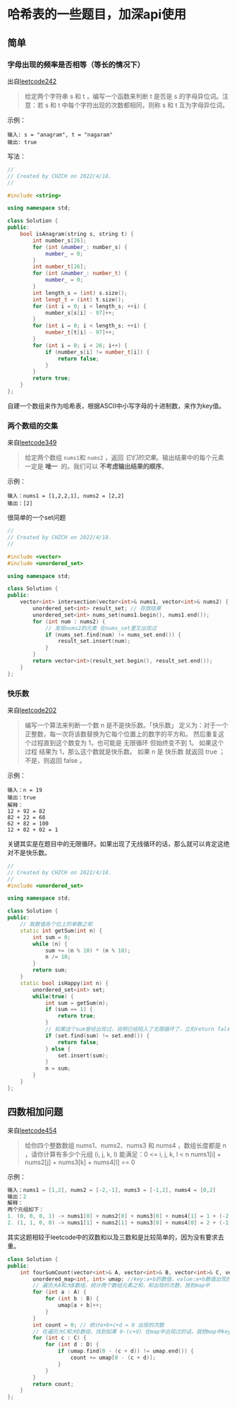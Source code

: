 # 哈希表的一些题目，加深api使用

## 简单

### 字母出现的频率是否相等（等长的情况下）

出自[leetcode242](https://leetcode-cn.com/problems/valid-anagram/)

> 给定两个字符串 s 和 t ，编写一个函数来判断 t 是否是 s 的字母异位词。注意：若 s 和 t 中每个字符出现的次数都相同，则称 s 和 t 互为字母异位词。

示例：

```
输入: s = "anagram", t = "nagaram"
输出: true
```

写法：

```cpp
//
// Created by CHZCH on 2022/4/18.
//

#include <string>

using namespace std;

class Solution {
public:
    bool isAnagram(string s, string t) {
        int number_s[26];
        for (int &number_: number_s) {
            number_ = 0;
        }
        int number_t[26];
        for (int &number_: number_t) {
            number_ = 0;
        }
        int length_s = (int) s.size();
        int lengt_t = (int) t.size();
        for (int i = 0; i < length_s; ++i) {
            number_s[s[i] - 97]++;
        }
        for (int i = 0; i < length_s; ++i) {
            number_t[t[i] - 97]++;
        }
        for (int i = 0; i < 26; i++) {
            if (number_s[i] != number_t[i]) {
                return false;
            }
        }
        return true;
    }
};
```

自建一个数组来作为哈希表，根据ASCII中小写字母的十进制数，来作为key值。

### 两个数组的交集

来自[leetcode349](https://leetcode-cn.com/problems/intersection-of-two-arrays/)

> 给定两个数组 `nums1`和 `nums2` ，返回 *它们的交集*。输出结果中的每个元素一定是 **唯一**
>  的。我们可以 **不考虑输出结果的顺序**。

示例：

```
输入：nums1 = [1,2,2,1], nums2 = [2,2]
输出：[2]
```

很简单的一个set问题

```cpp
//
// Created by CHZCH on 2022/4/18.
//

#include <vector>
#include <unordered_set>

using namespace std;

class Solution {
public:
    vector<int> intersection(vector<int>& nums1, vector<int>& nums2) {
        unordered_set<int> result_set; // 存放结果
        unordered_set<int> nums_set(nums1.begin(), nums1.end());
        for (int num : nums2) {
            // 发现nums2的元素 在nums_set里又出现过
            if (nums_set.find(num) != nums_set.end()) {
                result_set.insert(num);
            }
        }
        return vector<int>(result_set.begin(), result_set.end());
    }
};
```

### 快乐数

来自[leetcode202](https://leetcode-cn.com/problems/happy-number/)

> 编写一个算法来判断一个数 n 是不是快乐数。「快乐数」 定义为：对于一个正整数，每一次将该数替换为它每个位置上的数字的平方和。
> 然后重复这个过程直到这个数变为 1，也可能是 无限循环 但始终变不到 1。
> 如果这个过程 结果为 1，那么这个数就是快乐数。
> 如果 n 是 快乐数 就返回 true ；不是，则返回 false 。

示例：

```
输入：n = 19
输出：true
解释：
12 + 92 = 82
82 + 22 = 68
62 + 82 = 100
12 + 02 + 02 = 1
```

关键其实是在题目中的无限循环。如果出现了无线循环的话，那么就可以肯定这绝对不是快乐数。

```cpp
//
// Created by CHZCH on 2022/4/18.
//
#include <unordered_set>

using namespace std;

class Solution {
public:
    // 取数值各个位上的单数之和
    static int getSum(int n) {
        int sum = 0;
        while (n) {
            sum += (n % 10) * (n % 10);
            n /= 10;
        }
        return sum;
    }
    static bool isHappy(int n) {
        unordered_set<int> set;
        while(true) {
            int sum = getSum(n);
            if (sum == 1) {
                return true;
            }
            // 如果这个sum曾经出现过，说明已经陷入了无限循环了，立刻return false
            if (set.find(sum) != set.end()) {
                return false;
            } else {
                set.insert(sum);
            }
            n = sum;
        }
    }
};
```

## 四数相加问题

来自[leetcode454](https://leetcode-cn.com/problems/4sum-ii/)

> 给你四个整数数组 nums1、nums2、nums3 和 nums4 ，数组长度都是 n ，请你计算有多少个元组 (i, j, k, l) 能满足：0 <= i, j, k, l < n
> nums1[i] + nums2[j] + nums3[k] + nums4[l] == 0

示例：

```cpp
输入：nums1 = [1,2], nums2 = [-2,-1], nums3 = [-1,2], nums4 = [0,2]
输出：2
解释：
两个元组如下：
1. (0, 0, 0, 1) -> nums1[0] + nums2[0] + nums3[0] + nums4[1] = 1 + (-2) + (-1) + 2 = 0
2. (1, 1, 0, 0) -> nums1[1] + nums2[1] + nums3[0] + nums4[0] = 2 + (-1) + (-1) + 0 = 0
```

其实这题相较于leetcode中的双数和以及三数和是比较简单的，因为没有要求去重。

```cpp
class Solution {
public:
    int fourSumCount(vector<int>& A, vector<int>& B, vector<int>& C, vector<int>& D) {
        unordered_map<int, int> umap; //key:a+b的数值，value:a+b数值出现的次数
        // 遍历大A和大B数组，统计两个数组元素之和，和出现的次数，放到map中
        for (int a : A) {
            for (int b : B) {
                umap[a + b]++;
            }
        }
        int count = 0; // 统计a+b+c+d = 0 出现的次数
        // 在遍历大C和大D数组，找到如果 0-(c+d) 在map中出现过的话，就把map中key对应的value也就是出现次数统计出来。
        for (int c : C) {
            for (int d : D) {
                if (umap.find(0 - (c + d)) != umap.end()) {
                    count += umap[0 - (c + d)];
                }
            }
        }
        return count;
    }
};
```